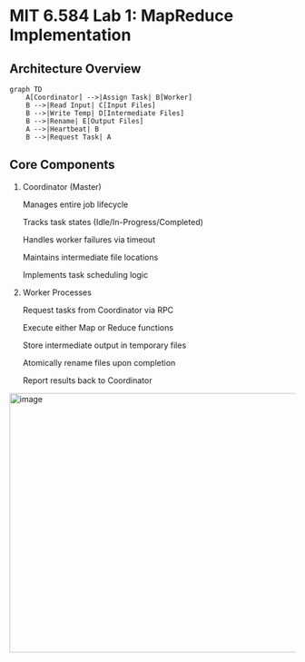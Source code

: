 # MIT 6.584 Lab 1: MapReduce Implementation

## Architecture Overview

```mermaid
graph TD
    A[Coordinator] -->|Assign Task| B[Worker]
    B -->|Read Input| C[Input Files]
    B -->|Write Temp| D[Intermediate Files]
    B -->|Rename| E[Output Files]
    A -->|Heartbeat| B
    B -->|Request Task| A
```

## Core Components
1. Coordinator (Master)

    Manages entire job lifecycle

    Tracks task states (Idle/In-Progress/Completed)

    Handles worker failures via timeout

    Maintains intermediate file locations

    Implements task scheduling logic

2. Worker Processes

    Request tasks from Coordinator via RPC

    Execute either Map or Reduce functions

    Store intermediate output in temporary files

    Atomically rename files upon completion

    Report results back to Coordinator

<img width="685" height="457" alt="image" src="https://github.com/user-attachments/assets/8fecb112-2f69-4c9e-a58a-f92c7edb509b" />
